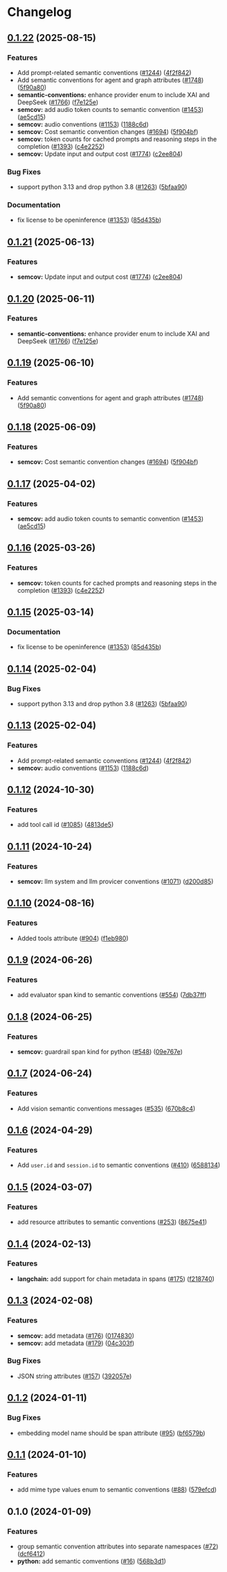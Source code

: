 # Changelog

## [0.1.22](https://github.com/BenMcH/openinference/compare/python-openinference-semantic-conventions-v0.1.21...python-openinference-semantic-conventions-v0.1.22) (2025-08-15)


### Features

* Add prompt-related semantic conventions ([#1244](https://github.com/BenMcH/openinference/issues/1244)) ([4f2f842](https://github.com/BenMcH/openinference/commit/4f2f842f3c23f3269ea902054b0c9d9d23928285))
* Add semantic conventions for agent and graph attributes ([#1748](https://github.com/BenMcH/openinference/issues/1748)) ([5f90a80](https://github.com/BenMcH/openinference/commit/5f90a8014c216a821c299d0c7ea7aa79a4fc738d))
* **semantic-conventions:** enhance provider enum to include XAI and DeepSeek ([#1766](https://github.com/BenMcH/openinference/issues/1766)) ([f7e125e](https://github.com/BenMcH/openinference/commit/f7e125ea70c181b2a3f069bcca4bae3bb75a7d45))
* **semcov:** add audio token counts to semantic convention  ([#1453](https://github.com/BenMcH/openinference/issues/1453)) ([ae5cd15](https://github.com/BenMcH/openinference/commit/ae5cd15d0a702f976908d84a6d87847859c4685a))
* **semcov:** audio conventions ([#1153](https://github.com/BenMcH/openinference/issues/1153)) ([1188c6d](https://github.com/BenMcH/openinference/commit/1188c6d3363a388f3eacf35c8a8669084fdefd5b))
* **semcov:** Cost semantic convention changes ([#1694](https://github.com/BenMcH/openinference/issues/1694)) ([5f904bf](https://github.com/BenMcH/openinference/commit/5f904bfad33e109843924aab1a609845a050d6f3))
* **semcov:** token counts for cached prompts and reasoning steps in the completion ([#1393](https://github.com/BenMcH/openinference/issues/1393)) ([c4e2252](https://github.com/BenMcH/openinference/commit/c4e225244adc287b9b011972bc980550939e126a))
* **semcov:** Update input and output cost ([#1774](https://github.com/BenMcH/openinference/issues/1774)) ([c2ee804](https://github.com/BenMcH/openinference/commit/c2ee804e63cb4b5ff393238854c37d99c6f5d675))


### Bug Fixes

* support python 3.13 and drop python 3.8 ([#1263](https://github.com/BenMcH/openinference/issues/1263)) ([5bfaa90](https://github.com/BenMcH/openinference/commit/5bfaa90d800a8f725b3ac7444d16972ed7821738))


### Documentation

* fix license to be openinference ([#1353](https://github.com/BenMcH/openinference/issues/1353)) ([85d435b](https://github.com/BenMcH/openinference/commit/85d435be3af3de5424494cfbdd654454688b7377))

## [0.1.21](https://github.com/Arize-ai/openinference/compare/python-openinference-semantic-conventions-v0.1.20...python-openinference-semantic-conventions-v0.1.21) (2025-06-13)


### Features

* **semcov:** Update input and output cost ([#1774](https://github.com/Arize-ai/openinference/issues/1774)) ([c2ee804](https://github.com/Arize-ai/openinference/commit/c2ee804e63cb4b5ff393238854c37d99c6f5d675))

## [0.1.20](https://github.com/Arize-ai/openinference/compare/python-openinference-semantic-conventions-v0.1.19...python-openinference-semantic-conventions-v0.1.20) (2025-06-11)


### Features

* **semantic-conventions:** enhance provider enum to include XAI and DeepSeek ([#1766](https://github.com/Arize-ai/openinference/issues/1766)) ([f7e125e](https://github.com/Arize-ai/openinference/commit/f7e125ea70c181b2a3f069bcca4bae3bb75a7d45))

## [0.1.19](https://github.com/Arize-ai/openinference/compare/python-openinference-semantic-conventions-v0.1.18...python-openinference-semantic-conventions-v0.1.19) (2025-06-10)


### Features

* Add semantic conventions for agent and graph attributes ([#1748](https://github.com/Arize-ai/openinference/issues/1748)) ([5f90a80](https://github.com/Arize-ai/openinference/commit/5f90a8014c216a821c299d0c7ea7aa79a4fc738d))

## [0.1.18](https://github.com/Arize-ai/openinference/compare/python-openinference-semantic-conventions-v0.1.17...python-openinference-semantic-conventions-v0.1.18) (2025-06-09)


### Features

* **semcov:** Cost semantic convention changes ([#1694](https://github.com/Arize-ai/openinference/issues/1694)) ([5f904bf](https://github.com/Arize-ai/openinference/commit/5f904bfad33e109843924aab1a609845a050d6f3))

## [0.1.17](https://github.com/Arize-ai/openinference/compare/python-openinference-semantic-conventions-v0.1.16...python-openinference-semantic-conventions-v0.1.17) (2025-04-02)


### Features

* **semcov:** add audio token counts to semantic convention  ([#1453](https://github.com/Arize-ai/openinference/issues/1453)) ([ae5cd15](https://github.com/Arize-ai/openinference/commit/ae5cd15d0a702f976908d84a6d87847859c4685a))

## [0.1.16](https://github.com/Arize-ai/openinference/compare/python-openinference-semantic-conventions-v0.1.15...python-openinference-semantic-conventions-v0.1.16) (2025-03-26)


### Features

* **semcov:** token counts for cached prompts and reasoning steps in the completion ([#1393](https://github.com/Arize-ai/openinference/issues/1393)) ([c4e2252](https://github.com/Arize-ai/openinference/commit/c4e225244adc287b9b011972bc980550939e126a))

## [0.1.15](https://github.com/Arize-ai/openinference/compare/python-openinference-semantic-conventions-v0.1.14...python-openinference-semantic-conventions-v0.1.15) (2025-03-14)


### Documentation

* fix license to be openinference ([#1353](https://github.com/Arize-ai/openinference/issues/1353)) ([85d435b](https://github.com/Arize-ai/openinference/commit/85d435be3af3de5424494cfbdd654454688b7377))

## [0.1.14](https://github.com/Arize-ai/openinference/compare/python-openinference-semantic-conventions-v0.1.13...python-openinference-semantic-conventions-v0.1.14) (2025-02-04)


### Bug Fixes

* support python 3.13 and drop python 3.8 ([#1263](https://github.com/Arize-ai/openinference/issues/1263)) ([5bfaa90](https://github.com/Arize-ai/openinference/commit/5bfaa90d800a8f725b3ac7444d16972ed7821738))

## [0.1.13](https://github.com/Arize-ai/openinference/compare/python-openinference-semantic-conventions-v0.1.12...python-openinference-semantic-conventions-v0.1.13) (2025-02-04)


### Features

* Add prompt-related semantic conventions ([#1244](https://github.com/Arize-ai/openinference/issues/1244)) ([4f2f842](https://github.com/Arize-ai/openinference/commit/4f2f842f3c23f3269ea902054b0c9d9d23928285))
* **semcov:** audio conventions ([#1153](https://github.com/Arize-ai/openinference/issues/1153)) ([1188c6d](https://github.com/Arize-ai/openinference/commit/1188c6d3363a388f3eacf35c8a8669084fdefd5b))

## [0.1.12](https://github.com/Arize-ai/openinference/compare/python-openinference-semantic-conventions-v0.1.11...python-openinference-semantic-conventions-v0.1.12) (2024-10-30)


### Features

* add tool call id ([#1085](https://github.com/Arize-ai/openinference/issues/1085)) ([4813de5](https://github.com/Arize-ai/openinference/commit/4813de5e8f9e7a22e27e6c20353a529a7fd640b6))

## [0.1.11](https://github.com/Arize-ai/openinference/compare/python-openinference-semantic-conventions-v0.1.10...python-openinference-semantic-conventions-v0.1.11) (2024-10-24)


### Features

* **semcov:** llm system and llm provicer conventions ([#1071](https://github.com/Arize-ai/openinference/issues/1071)) ([d200d85](https://github.com/Arize-ai/openinference/commit/d200d8509c28407c6b68426b579fd8a547f13579))

## [0.1.10](https://github.com/Arize-ai/openinference/compare/python-openinference-semantic-conventions-v0.1.9...python-openinference-semantic-conventions-v0.1.10) (2024-08-16)


### Features

* Added tools attribute ([#904](https://github.com/Arize-ai/openinference/issues/904)) ([f1eb980](https://github.com/Arize-ai/openinference/commit/f1eb980a4a91d832c80252b254bf94a273c79031))

## [0.1.9](https://github.com/Arize-ai/openinference/compare/python-openinference-semantic-conventions-v0.1.8...python-openinference-semantic-conventions-v0.1.9) (2024-06-26)


### Features

* add evaluator span kind to semantic conventions ([#554](https://github.com/Arize-ai/openinference/issues/554)) ([7db37ff](https://github.com/Arize-ai/openinference/commit/7db37ff0ccd588086e9e49b00f78b207444b2119))

## [0.1.8](https://github.com/Arize-ai/openinference/compare/python-openinference-semantic-conventions-v0.1.7...python-openinference-semantic-conventions-v0.1.8) (2024-06-25)


### Features

* **semcov:** guardrail span kind for python ([#548](https://github.com/Arize-ai/openinference/issues/548)) ([09e767e](https://github.com/Arize-ai/openinference/commit/09e767e2e2f48480863dc0f87ae664222dee625f))

## [0.1.7](https://github.com/Arize-ai/openinference/compare/python-openinference-semantic-conventions-v0.1.6...python-openinference-semantic-conventions-v0.1.7) (2024-06-24)


### Features

* Add vision semantic conventions messages ([#535](https://github.com/Arize-ai/openinference/issues/535)) ([670b8c4](https://github.com/Arize-ai/openinference/commit/670b8c41a4699a25b676f56cb83c5f355fc62a9e))

## [0.1.6](https://github.com/Arize-ai/openinference/compare/python-openinference-semantic-conventions-v0.1.5...python-openinference-semantic-conventions-v0.1.6) (2024-04-29)


### Features

* Add `user.id` and `session.id` to semantic conventions ([#410](https://github.com/Arize-ai/openinference/issues/410)) ([6588134](https://github.com/Arize-ai/openinference/commit/6588134e099c86248a485bdc822c0e84853582e3))

## [0.1.5](https://github.com/Arize-ai/openinference/compare/python-openinference-semantic-conventions-v0.1.4...python-openinference-semantic-conventions-v0.1.5) (2024-03-07)


### Features

* add resource attributes to semantic conventions ([#253](https://github.com/Arize-ai/openinference/issues/253)) ([8675e41](https://github.com/Arize-ai/openinference/commit/8675e4109fb648d7de4ceb82814277b772a6cc3d))

## [0.1.4](https://github.com/Arize-ai/openinference/compare/python-openinference-semantic-conventions-v0.1.3...python-openinference-semantic-conventions-v0.1.4) (2024-02-13)


### Features

* **langchain:** add support for chain metadata in spans ([#175](https://github.com/Arize-ai/openinference/issues/175)) ([f218740](https://github.com/Arize-ai/openinference/commit/f2187403dccad43fe201be46ec4357ba2e1b1523))

## [0.1.3](https://github.com/Arize-ai/openinference/compare/python-openinference-semantic-conventions-v0.1.2...python-openinference-semantic-conventions-v0.1.3) (2024-02-08)


### Features

* **semcov:** add metadata ([#176](https://github.com/Arize-ai/openinference/issues/176)) ([0174830](https://github.com/Arize-ai/openinference/commit/0174830891cf91743b0c60d74239ebc5906704d6))
* **semcov:** add metadata ([#179](https://github.com/Arize-ai/openinference/issues/179)) ([04c303f](https://github.com/Arize-ai/openinference/commit/04c303f28241da264c11503bfd64892e4baadafd))


### Bug Fixes

* JSON string attributes ([#157](https://github.com/Arize-ai/openinference/issues/157)) ([392057e](https://github.com/Arize-ai/openinference/commit/392057ecf4b601c5d8149697b4b8b3e91a2a2af6))

## [0.1.2](https://github.com/Arize-ai/openinference/compare/python-openinference-semantic-conventions-v0.1.1...python-openinference-semantic-conventions-v0.1.2) (2024-01-11)


### Bug Fixes

* embedding model name should be span attribute ([#95](https://github.com/Arize-ai/openinference/issues/95)) ([bf6579b](https://github.com/Arize-ai/openinference/commit/bf6579b0543b247c181e1c0d57b91818bfc78b3c))

## [0.1.1](https://github.com/Arize-ai/openinference/compare/python-openinference-semantic-conventions-v0.1.0...python-openinference-semantic-conventions-v0.1.1) (2024-01-10)


### Features

* add mime type values enum to semantic conventions ([#88](https://github.com/Arize-ai/openinference/issues/88)) ([579efcd](https://github.com/Arize-ai/openinference/commit/579efcd074404d30d547b2d5598493a1a9a708eb))

## 0.1.0 (2024-01-09)


### Features

* group semantic convention attributes into separate namespaces ([#72](https://github.com/Arize-ai/openinference/issues/72)) ([dcf6412](https://github.com/Arize-ai/openinference/commit/dcf6412897e266069138f348face61d274015be8))
* **python:** add semantic comventions ([#16](https://github.com/Arize-ai/openinference/issues/16)) ([568b3d1](https://github.com/Arize-ai/openinference/commit/568b3d10d5254ccc2607a75e1f8ccf9b02b7f2c9))
